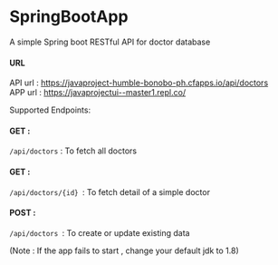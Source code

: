 # SpringBootApp

A simple Spring boot RESTful  API for doctor database


#### URL 
API url   : https://javaproject-humble-bonobo-ph.cfapps.io/api/doctors
<br>
APP url  :  https://javaprojectui--master1.repl.co/


Supported Endpoints:

#### GET : 
`/api/doctors` : To fetch all doctors

#### GET : 
`/api/doctors/{id} `: To fetch detail of a simple doctor

#### POST : 
`/api/doctors `: To create or update existing data


(Note : If the app fails to start , change your default jdk to 1.8)


